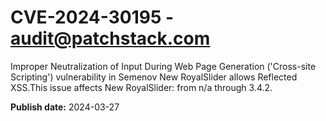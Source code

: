 # CVE-2024-30195 - audit@patchstack.com

Improper Neutralization of Input During Web Page Generation ('Cross-site Scripting') vulnerability in Semenov New RoyalSlider allows Reflected XSS.This issue affects New RoyalSlider: from n/a through 3.4.2.



**Publish date:** 2024-03-27
